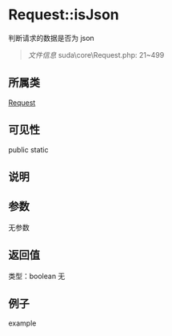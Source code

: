 # Request::isJson
判断请求的数据是否为 json
> *文件信息* suda\core\Request.php: 21~499
## 所属类 

[Request](../Request.md)

## 可见性

  public  static
## 说明



## 参数

无参数

## 返回值
类型：boolean
无

## 例子

example